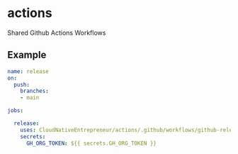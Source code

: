 # actions

Shared Github Actions Workflows

## Example

```yaml
name: release
on:
  push:
    branches:
    - main

jobs:

  release:
    uses: CloudNativeEntrepreneur/actions/.github/workflows/github-release.yaml@main
    secrets:
      GH_ORG_TOKEN: ${{ secrets.GH_ORG_TOKEN }}
```
